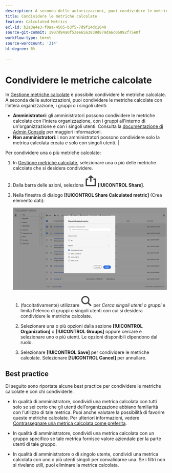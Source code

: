 ```yaml
---
description: A seconda delle autorizzazioni, puoi condividere le metriche con l’intera organizzazione, i gruppi o i singoli utenti.
title: Condividere le metriche calcolate
feature: Calculated Metrics
exl-id: b2a3e4e3-f0aa-4505-b3f5-7d9f14dc1640
source-git-commit: 1907d94a0f53ee65a3839d879da6c06092f75e0f
workflow-type: tm+mt
source-wordcount: '314'
ht-degree: 6%

---
```


# Condividere le metriche calcolate

In [Gestione metriche calcolate](cm-manager.md) è possibile condividere le metriche calcolate. A seconda delle autorizzazioni, puoi condividere le metriche calcolate con l’intera organizzazione, i gruppi o i singoli utenti:

* **Amministratori**: gli amministratori possono condividere le metriche calcolate con l&#39;intera organizzazione, con i gruppi all&#39;interno di un&#39;organizzazione e con i singoli utenti. Consulta la [documentazione di Admin Console](https://helpx.adobe.com/it/enterprise/using/manage-products.html) per maggiori informazioni.
* **Non amministratori**: i non amministratori possono condividere solo la metrica calcolata creata e solo con singoli utenti. |

Per condividere una o più metriche calcolate:

1. In [Gestione metriche calcolate](cm-manager.md), selezionare una o più delle metriche calcolate che si desidera condividere.
1. Dalla barra delle azioni, seleziona ![Condividi](/help/assets/icons/Share.svg) **[!UICONTROL Share]**.
1. Nella finestra di dialogo **[!UICONTROL Share Calculated metric]** (Crea elemento dati):

   ![Finestra di dialogo Condividi metriche calcolate](assets/share-calculated-metrics-dialog.png)

   1. (facoltativamente) utilizzare ![Cerca](/help/assets/icons/Search.svg) per *Cerca singoli utenti o gruppi* e limita l&#39;elenco di gruppi o singoli utenti con cui si desidera condividere le metriche calcolate.

   1. Selezionare una o più opzioni dalla sezione **[!UICONTROL Organization]** o **[!UICONTROL Groups]** oppure cercare e selezionare uno o più utenti. Le opzioni disponibili dipendono dal ruolo.

   1. Selezionare **[!UICONTROL Save]** per condividere le metriche calcolate. Selezionare **[!UICONTROL Cancel]** per annullare.

## Best practice

Di seguito sono riportate alcune best practice per condividere le metriche calcolate e con chi condividerle.

* In qualità di amministratore, condividi una metrica calcolata con tutti solo se sei certo che gli utenti dell’organizzazione abbiano familiarità con l’utilizzo di tale metrica. Puoi anche valutare la possibilità di favorire queste metriche calcolate. Per ulteriori informazioni, vedere [Contrassegnare una metrica calcolata come preferita](cm-favorite.md).

* In qualità di amministratore, condividi una metrica calcolata con un gruppo specifico se tale metrica fornisce valore aziendale per la parte utenti di tale gruppo.

* In qualità di amministratore o di singolo utente, condividi una metrica calcolata con uno o più utenti singoli per convalidarne una. Se i filtri non si rivelano utili, puoi eliminare la metrica calcolata.


<!--

Depending on your permissions, you can share metrics with your whole organization, groups, or individual users.

|  Role | Permissions |
|---|---|
|  Administrator  | Can share metrics with All, with Groups, and with Users. Groups are set up as permission groups in the Admin console.  |
|  Non-Administrator  | Can share metrics only with individual users.  |

To share a calculated metric:

1. In the Calculated metrics manager, mark the checkbox next to the metric you want to share.

   ![Calculated metrics manager showing the available icons across the top of the window including Hide Filters, Tag, Share, Delete, and Copy.](assets/cm_task_bar.png)

1. Select the **[!UICONTROL Share]** icon. ![](https://spectrum.adobe.com/static/icons/workflow_18/Smock_Share_18_N.svg)

   The Share Calculated metric dialog box displays.

   ![Share Calculated metric window with All selected for the Organization.](assets/cm_share.png)

1. Select **[!UICONTROL Share]**.

1. Choose who you want to share with:

   * **[!UICONTROL All]** (Administrators only): Shares with all users in the organization.

     Consider sharing with all only if it's of use to the entire company and everyone is comfortable using it. In this case, you should also consider making it an [approved metric](/help/components/calc-metrics/cm-workflow/cm-approving.md).
   
   * **[!UICONTROL Groups]** (Administrators only): Select any groups you want to share with.

     Consider sharing with a group if the metric provides good business value for that team.
   
   * **[!UICONTROL Individual users]**: Search for and select the individual users you want to share with.

      This is the only share option available to all users. Administrators might want to use this option to vet and validate a metric prior to making it available to a group or to everyone. If the metric isn't useful, it can be discarded. Administrators should not officially approve this type of metric.

1. Select **[!UICONTROL Share]**.

   The Shared icon appears next to the metric: ![](https://spectrum.adobe.com/static/icons/workflow_18/Smock_Share_18_N.svg).

1. You can filter on metrics shared with you by going to **[!UICONTROL Filters]** > **[!UICONTROL Other Filters]** > **[!UICONTROL Shared with Me]**.

1. (Optional) To filter the list of calculated metrics in the Calculated metrics manager to show only metrics that are shared with you, select the **Filter** icon, expand **[!UICONTROL Other filters]**, then select **[!UICONTROL Shared with me]**.

-->